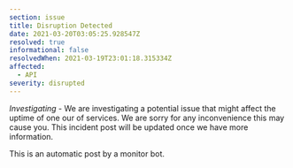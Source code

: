```yaml
---
section: issue
title: Disruption Detected
date: 2021-03-20T03:05:25.928547Z
resolved: true
informational: false
resolvedWhen: 2021-03-19T23:01:18.315334Z
affected:
  - API
severity: disrupted
---
```

*Investigating* - We are investigating a potential issue that might affect the uptime of one our of services. We are sorry for any inconvenience this may cause you. This incident post will be updated once we have more information.

This is an automatic post by a monitor bot.
        